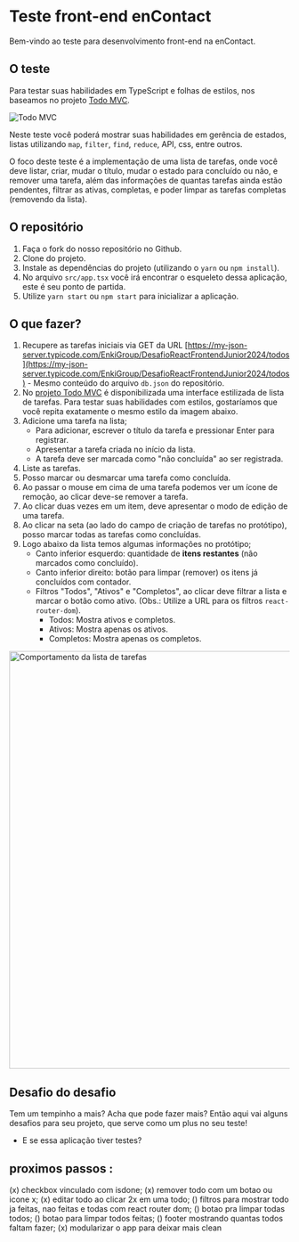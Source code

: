 # Teste front-end enContact

Bem-vindo ao teste para desenvolvimento front-end na enContact.

## O teste

Para testar suas habilidades em TypeScript e folhas de estilos, nos baseamos no projeto [Todo MVC](https://todomvc.com).

![Todo MVC](data/todos.png "Todo MVC")

Neste teste você poderá mostrar suas habilidades em gerência de estados, listas utilizando `map`, `filter`, `find`, `reduce`, API, css, entre outros.

O foco deste teste é a implementação de uma lista de tarefas, onde você deve listar, criar, mudar o título, mudar o estado para concluído ou não, e remover uma tarefa, além das informações de quantas tarefas ainda estão pendentes, filtrar as ativas, completas, e poder limpar as tarefas completas (removendo da lista).

## O repositório

1. Faça o fork do nosso repositório no Github.
2. Clone do projeto.
3. Instale as dependências do projeto (utilizando o `yarn` ou `npm install`).
4. No arquivo `src/app.tsx` você irá encontrar o esqueleto dessa aplicação, este é seu ponto de partida.
5. Utilize `yarn start` ou `npm start` para inicializar a aplicação.

## O que fazer?

1. Recupere as tarefas iniciais via GET da URL [https://my-json-server.typicode.com/EnkiGroup/DesafioReactFrontendJunior2024/todos](https://my-json-server.typicode.com/EnkiGroup/DesafioReactFrontendJunior2024/todos) - Mesmo conteúdo do arquivo `db.json` do repositório.
2. No [projeto Todo MVC](https://todomvc.com) é disponibilizada uma interface estilizada de lista de tarefas. Para testar suas habilidades com estilos, gostaríamos que você repita exatamente o mesmo estilo da imagem abaixo.
3. Adicione uma tarefa na lista;
   - Para adicionar, escrever o título da tarefa e pressionar Enter para registrar.
   - Apresentar a tarefa criada no início da lista.
   - A tarefa deve ser marcada como "não concluída" ao ser registrada.
4. Liste as tarefas.
5. Posso marcar ou desmarcar uma tarefa como concluída.
6. Ao passar o mouse em cima de uma tarefa podemos ver um ícone de remoção, ao clicar deve-se remover a tarefa.
7. Ao clicar duas vezes em um item, deve apresentar o modo de edição de uma tarefa.
8. Ao clicar na seta (ao lado do campo de criação de tarefas no protótipo), posso marcar todas as tarefas como concluídas.
9. Logo abaixo da lista temos algumas informações no protótipo;
   - Canto inferior esquerdo: quantidade de **itens restantes** (não marcados como concluído).
   - Canto inferior direito: botão para limpar (remover) os itens já concluídos com contador.
   - Filtros "Todos", "Ativos" e "Completos", ao clicar deve filtrar a lista e marcar o botão como ativo. (Obs.: Utilize a URL para os filtros `react-router-dom`).
     - Todos: Mostra ativos e completos.
     - Ativos: Mostra apenas os ativos.
     - Completos: Mostra apenas os completos.

<img src="data/todos.gif" alt="Comportamento da lista de tarefas" width="750">

## Desafio do desafio

Tem um tempinho a mais? Acha que pode fazer mais? Então aqui vai alguns desafios para seu projeto, que serve como um plus no seu teste!

- E se essa aplicação tiver testes?



## proximos passos : 

(x) checkbox vinculado com isdone;
(x) remover todo com um botao ou icone x;
(x) editar todo ao clicar 2x em uma todo;
() filtros para mostrar todo ja feitas, nao feitas e todas com react router dom;
() botao pra limpar todas todos;
() botao para limpar todos feitas;
() footer mostrando quantas todos faltam fazer;
(x) modularizar o app para deixar mais clean

